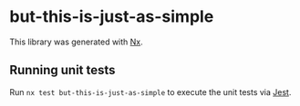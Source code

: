 # but-this-is-just-as-simple

This library was generated with [Nx](https://nx.dev).

## Running unit tests

Run `nx test but-this-is-just-as-simple` to execute the unit tests via [Jest](https://jestjs.io).
